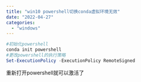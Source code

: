 ```yaml
---
title: "win10 powershell切换conda虚拟环境无效"
date: "2022-04-27"
categories: 
  - "windows"
---
```


```powershell
#初始化powershell
conda init powershell
#更改powershell的执行策略
Set-ExecutionPolicy -ExecutionPolicy RemoteSigned
```

重新打开powershell就可以激活了
